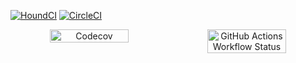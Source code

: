 
[![HoundCI](https://img.shields.io/badge/style-yellow?style=flat&logo=houndci&label=HoundCI)](https://houndci.com)
[![CircleCI](https://dl.circleci.com/status-badge/img/gh/atlp-rwanda/e-commerce-furebo-32-bn/tree/main.svg?style=svg)](https://dl.circleci.com/status-badge/redirect/gh/atlp-rwanda/e-commerce-furebo-32-bn/tree/main)
<div style="display: flex; justify-content: center;" align="center">
    <img src="https://codecov.io/gh/atlp/e-commerce-furebo-32-bn/branch/main/graph/badge.svg?token=25aecf2d-ee44-4ac0-9f91-9f9c38ed5412" alt="Codecov" width="50%">
    <img alt="GitHub Actions Workflow Status" src="https://img.shields.io/github/actions/workflow/status/atlp/e-commerce-furebo-32-bn/job.yaml" width="50%">
</div>